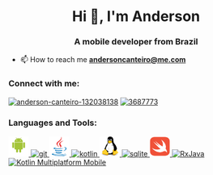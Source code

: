 <h1 align="center">Hi 👋, I'm Anderson</h1>
<h3 align="center">A mobile developer from Brazil</h3>

- 📫 How to reach me **andersoncanteiro@me.com**

<h3 align="left">Connect with me:</h3>
<p align="left">
<a href="https://linkedin.com/in/anderson-canteiro-132038138" target="blank"><img align="center" src="https://raw.githubusercontent.com/rahuldkjain/github-profile-readme-generator/master/src/images/icons/Social/linked-in-alt.svg" alt="anderson-canteiro-132038138" height="30" width="40" /></a>
<a href="https://stackoverflow.com/users/3687773" target="blank"><img align="center" src="https://raw.githubusercontent.com/rahuldkjain/github-profile-readme-generator/master/src/images/icons/Social/stack-overflow.svg" alt="3687773" height="30" width="40" /></a>
</p>

<h3 align="left">Languages and Tools:</h3>
<p align="left"> 
<a href="https://developer.android.com" target="_blank" rel="noreferrer"> <img src="https://raw.githubusercontent.com/devicons/devicon/master/icons/android/android-original-wordmark.svg" alt="android" width="40" height="40"/> </a> 
<a href="https://git-scm.com/" target="_blank" rel="noreferrer"> <img src="https://www.vectorlogo.zone/logos/git-scm/git-scm-icon.svg" alt="git" width="40" height="40"/> </a> 
<a href="https://www.java.com" target="_blank" rel="noreferrer"> <img src="https://raw.githubusercontent.com/devicons/devicon/master/icons/java/java-original.svg" alt="java" width="40" height="40"/> </a> 
<a href="https://kotlinlang.org" target="_blank" rel="noreferrer"> <img src="https://www.vectorlogo.zone/logos/kotlinlang/kotlinlang-icon.svg" alt="kotlin" width="40" height="40"/> </a> 
<a href="https://www.linux.org/" target="_blank" rel="noreferrer"> <img src="https://raw.githubusercontent.com/devicons/devicon/master/icons/linux/linux-original.svg" alt="linux" width="40" height="40"/> </a> 
<a href="https://www.sqlite.org/" target="_blank" rel="noreferrer"> <img src="https://www.vectorlogo.zone/logos/sqlite/sqlite-icon.svg" alt="sqlite" width="40" height="40"/> </a> 
<a href="https://developer.apple.com/swift/" target="_blank" rel="noreferrer"> <img src="https://raw.githubusercontent.com/devicons/devicon/master/icons/swift/swift-original.svg" alt="swift" width="40" height="40"/> </a> 
<a href="https://reactivex.io" target="_blank" rel="noreferrer"> <img src="https://reactivex.io/assets/Rx_Logo_S.png" alt="RxJava" width="40" height="40"/> </a>
<a href="https://kotlinlang.org/lp/mobile/" target="_blank" rel="noreferrer"> <img src="https://kotlinlang.org/lp/mobile/static/preview-b35423efdc2f71fe59c2c78747b0019c.png" alt="Kotlin Multiplatform Mobile" width="80" height="40"/> </a>
</p>
